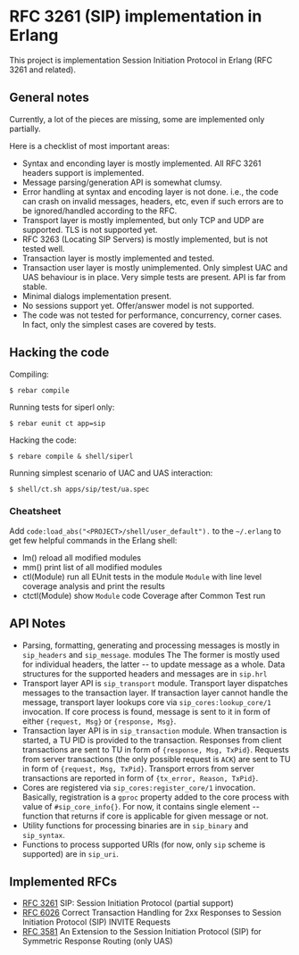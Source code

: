 RFC 3261 (SIP) implementation in Erlang
=======================================

This project is implementation Session Initiation Protocol in Erlang (RFC 3261
and related).

General notes
-------------

Currently, a lot of the pieces are missing, some are implemented only partially.

Here is a checklist of most important areas:

* Syntax and enconding layer is mostly implemented. All RFC 3261 headers
  support is implemented.
* Message parsing/generation API is somewhat clumsy.
* Error handling at syntax and encoding layer is not done. i.e., the code can
  crash on invalid messages, headers, etc, even if such errors are to be
  ignored/handled according to the RFC.
* Transport layer is mostly implemented, but only TCP and UDP are supported.
  TLS is not supported yet.
* RFC 3263 (Locating SIP Servers) is mostly implemented, but is not tested
  well.
* Transaction layer is mostly implemented and tested.
* Transaction user layer is mostly unimplemented. Only simplest UAC and UAS
  behaviour is in place. Very simple tests are present. API is far from stable.
* Minimal dialogs implementation present.
* No sessions support yet. Offer/answer model is not supported.
* The code was not tested for performance, concurrency, corner cases. In fact,
  only the simplest cases are covered by tests.

Hacking the code
----------------

Compiling:

    $ rebar compile

Running tests for siperl only:

    $ rebar eunit ct app=sip 

Hacking the code:

    $ rebare compile & shell/siperl

Running simplest scenario of UAC and UAS interaction:

    $ shell/ct.sh apps/sip/test/ua.spec

### Cheatsheet

Add `code:load_abs("<PROJECT>/shell/user_default").` to the `~/.erlang` to get
few helpful commands in the Erlang shell:

 * lm() reload all modified modules
 * mm() print list of all modified modules
 * ctl(Module) run all EUnit tests in the module `Module` with line level coverage
   analysis and print the results
 * ctctl(Module) show `Module` code Coverage after Common Test run

API Notes
---------

 * Parsing, formatting, generating and processing messages is mostly in
   `sip_headers` and `sip_message`. modules The The former is mostly used for
   individual headers, the latter -- to update message as a whole. Data structures
   for the supported headers and messages are in `sip.hrl`
 * Transport layer API is `sip_transport` module. Transport layer dispatches
   messages to the transaction layer. If transaction layer cannot handle the
   message, transport layer lookups core via `sip_cores:lookup_core/1`
   invocation. If core process is found, message is sent to it in form of either
   `{request, Msg}` or `{response, Msg}`.
 * Transaction layer API is in `sip_transaction` module. When transaction is
   started, a TU PID is provided to the transaction. Responses from client
   transactions are sent to TU in form of `{response, Msg, TxPid}`. Requests
   from server transactions (the only possible request is `ACK`) are sent to TU
   in form of `{request, Msg, TxPid}`. Transport errors from server transactions
   are reported in form of `{tx_error, Reason, TxPid}`.
 * Cores are registered via `sip_cores:register_core/1` invocation. Basically,
   registration is a `gproc` property added to the core process with value of
   `#sip_core_info{}`. For now, it contains single element -- function that returns
   if core is applicable for given message or not.
 * Utility functions for processing binaries are in `sip_binary` and `sip_syntax`.
 * Functions to process supported URIs (for now, only `sip` scheme is supported)
   are in `sip_uri`.

Implemented RFCs
----------------
* [RFC 3261](http://tools.ietf.org/html/rfc3261 "RFC 3261") SIP: Session Initiation Protocol (partial support)
* [RFC 6026](http://tools.ietf.org/html/rfc6026 "RFC 6026") Correct Transaction Handling for 2xx Responses to Session Initiation Protocol (SIP) INVITE Requests
* [RFC 3581](http://tools.ietf.org/html/rfc3581 "RFC 3581") An Extension to the Session Initiation Protocol (SIP) for Symmetric Response Routing (only UAS)
